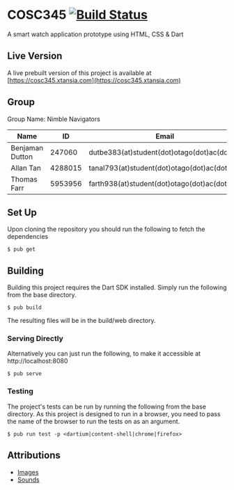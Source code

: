 COSC345 [![Build Status](https://travis-ci.org/NimbleNavigatorsCOSC/COSC345.svg?branch=master)](https://travis-ci.org/NimbleNavigatorsCOSC/COSC345)
========================
A smart watch application prototype using HTML, CSS &amp; Dart

Live Version
------------
A live prebuilt version of this project is available at [https://cosc345.xtansia.com](https://cosc345.xtansia.com)

Group
-----
Group Name: Nimble Navigators

| Name            | ID      | Email                                       | GitHub                                                  |
| --------------- | ------- | ------------------------------------------- | ------------------------------------------------------- |
| Benjaman Dutton | 247060  | dutbe383(at)student(dot)otago(dot)ac(dot)nz | [NimbleNavigators](https://github.com/NimbleNavigators) |
| Allan Tan       | 4288015 | tanal793(at)student(dot)otago(dot)ac(dot)nz | [Arluna](https://github.com/Arluna)                     |
| Thomas Farr     | 5953956 | farth938(at)student(dot)otago(dot)ac(dot)nz | [Xtansia](https://github.com/Xtansia)                   |

Set Up
------
Upon cloning the repository you should run the following to fetch the dependencies

    $ pub get

Building
--------
Building this project requires the Dart SDK installed.
Simply run the following from the base directory.

    $ pub build

The resulting files will be in the build/web directory.

### Serving Directly
Alternatively you can just run the following, to make it accessible at http://localhost:8080

    $ pub serve

### Testing
The project's tests can be run by running the following from the base directory.
As this project is designed to run in a browser, you need to pass the name of the browser 
to run the tests on as an argument.

    $ pub run test -p <dartium|content-shell|chrome|firefox>


Attributions
------------
- [Images](web/assets/img/ATTRIBUTION.md)
- [Sounds](web/assets/sound/ATTRIBUTION.md)